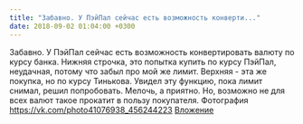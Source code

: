 ```yaml
---
title: "Забавно. У ПэйПал сейчас есть возможность конверти..."
date: 2018-09-02 01:04:00 +0300
---
```


Забавно. У ПэйПал сейчас есть возможность конвертировать валюту по курсу банка. Нижняя строчка, это попытка купить по курсу ПэйПал, неудачная, потому что забыл про мой же лимит. Верхняя - эта же покупка, но по курсу Тинькова. Увидел эту функцию, пока лимит снимал, решил попробовать. Мелочь, а приятно. Но, возможно не для всех валют такое прокатит в пользу покупателя.
Фотография
<a class="vk-attach" href="https://vk.com/photo41076938_456244223">https://vk.com/photo41076938_456244223</a>
<a class="vk-attach" href="https://vk.com/photo41076938_456244223">Вложение</a>
